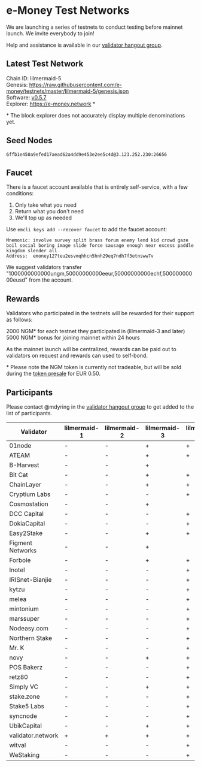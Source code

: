 # e-Money Test Networks

We are launching a series of testnets to conduct testing before mainnet launch. We invite everybody to join!

Help and assistance is available in our [validator hangout group](https://t.me/joinchat/HBB5elfpWv8rADBFhhjbtg).

## Latest Test Network

Chain ID: lilmermaid-5  
Genesis:  https://raw.githubusercontent.com/e-money/testnets/master/lilmermaid-5/genesis.json  
Software: [v0.5.7](https://github.com/e-money/em-ledger/releases/tag/v0.5.7)  
Explorer: https://e-money.network *  

\* The block explorer does not accurately display multiple denominations yet.

## Seed Nodes

```
6ffb1e450a9efed17aead62a4dd9e453e2ee5c4d@3.123.252.230:26656  
```

## Faucet

There is a faucet account available that is entirely self-service, with a few conditions:

1) Only take what you need
2) Return what you don't need
3) We'll top up as needed

Use `emcli keys add --recover faucet` to add the faucet account:
```
Mnemonic: involve survey split brass forum enemy lend kid crowd gaze boil social boring image slide force sausage enough near excess paddle kingdom slender all
Address:  emoney127teu2esvmqhhcn5hnh29eq7ndh7f3etnsww7v
```

We suggest validators transfer "1000000000000ungm,50000000000eeur,50000000000echf,50000000000eusd" from the account.

## Rewards

Validators who participated in the testnets will be rewarded for their support as follows:

2000 NGM* for each testnet they participated in (lilmermaid-3 and later)  
5000 NGM* bonus for joining mainnet within 24 hours  

As the mainnet launch will be centralized, rewards can be paid out to validators on request and rewards can used to self-bond.

\* Please note the NGM token is currently not tradeable, but will be sold during the [token presale](https://e-money.com/presale.html) for EUR 0.50. 

## Participants

Please contact @mdyring in the [validator hangout group](https://t.me/joinchat/HBB5elfpWv8rADBFhhjbtg) to get added to the list of participants.

| Validator  | lilmermaid-1 | lilmermaid-2 | lilmermaid-3 | lilmermaid-4 | lilmermaid-5 |
|------------|---------------|--------------|--------------|--------------|--------------|
| 01node | - | - | + | + |  |
| ATEAM | - | - | + | + |  |
| B-Harvest | - | - | + |  |  |
| Bit Cat | - | - | + | + |  |
| ChainLayer | - | - | + | + |  |
| Cryptium Labs | - | - | - | + |  |
| Cosmostation | - | - | + |  |  |
| DCC Capital | - | - | - | + |  |
| DokiaCapital | - | - | - | + |  |
| Easy2Stake | - | - | + | + |  |
| Figment Networks | - | - | + |  |  |
| Forbole | - | - | + | + |  |
| Inotel | - | - | - | + |  |
| IRISnet-Bianjie | - | - | - | + |  |
| kytzu | - | - | - | + |  |
| melea | - | - | - | + |  |
| mintonium | - | - | - | + |  |
| marssuper | - | - | - | + |  |
| Nodeasy.com | - | - | - | + |  |
| Northern Stake | - | - | - | + |  |
| Mr. K | - | - | - | + |  |
| novy | - | - | + | + |  |
| POS Bakerz | - | - | - | + |  |
| retz80 | - | - | - | + |  |
| Simply VC | - | - | + | + |  |
| stake.zone | - | - | - | + |  |
| Stake5 Labs | - | - | - | + |  |
| syncnode | - | - | - | + |  |
| UbikCapital | - | - | + | + |  |
| validator.network | + | + | + | + | + |
| witval | - | - | - | + |  |
| WeStaking | - | - | - | + |  |
